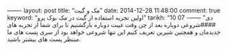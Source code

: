——-
layout: post
title: “مک و گیت”
date: 2014-12-28 11:48:00
comment: true
keyword: “اولین تجربه استفاده از گیت در مک بوک پرو”
tarikh: “10 07 دی”
——-
####شروعی دوباره
بعد از چن وقت غیبت دوباره بازگشتیم تا برای شما از تجربه های جدیدمان و همچنین شیرین  تعریف کنیم
این تنها شروعی خواهد بود از سری پست های ما
منتظر پست های بیشتر باشید.